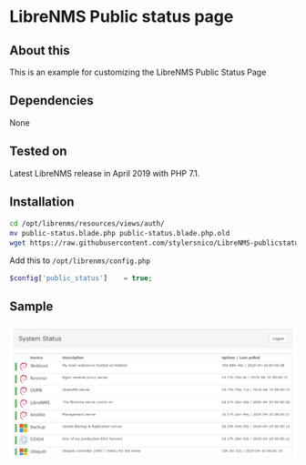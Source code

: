 LibreNMS Public status page
===========================

## About this
This is an example for customizing the LibreNMS Public Status Page

## Dependencies
None

## Tested on
Latest LibreNMS release in April 2019 with PHP 7.1.

## Installation

```bash
cd /opt/librenms/resources/views/auth/
mv public-status.blade.php public-status.blade.php.old
wget https://raw.githubusercontent.com/stylersnico/LibreNMS-publicstatus/master/public-status.blade.php
```


Add this to ```/opt/librenms/config.php```

```php
$config['public_status']    = true;
```

## Sample

![](status.png)
